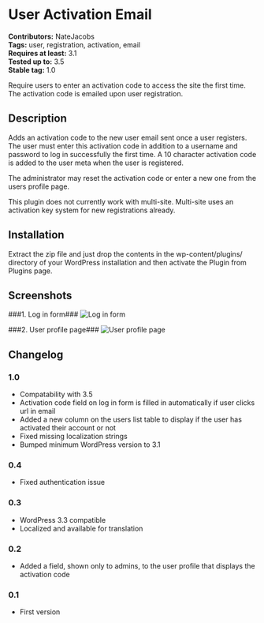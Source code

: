 # User Activation Email #

**Contributors:** NateJacobs   
**Tags:** user, registration, activation, email  
**Requires at least:** 3.1  
**Tested up to:** 3.5  
**Stable tag:** 1.0  

Require users to enter an activation code to access the site the first time. The activation code is emailed upon user registration.

## Description ##

Adds an activation code to the new user email sent once a user registers. The user must enter this activation code in addition to a username and password to log in successfully the first time. A 10 character activation code is added to the user meta when the user is registered.

The administrator may reset the activation code or enter a new one from the users profile page.

This plugin does not currently work with multi-site. Multi-site uses an activation key system for new registrations already.

## Installation ##

Extract the zip file and just drop the contents in the wp-content/plugins/ directory of your WordPress installation and then activate the Plugin from Plugins page.

## Screenshots ##

###1. Log in form###
![Log in form](http://s.wordpress.org/extend/plugins/user-activation-email/screenshot-1.png)

###2. User profile page###
![User profile page](http://s.wordpress.org/extend/plugins/user-activation-email/screenshot-2.png)


## Changelog ##

### 1.0 ###
* Compatability with 3.5
* Activation code field on log in form is filled in automatically if user clicks url in email
* Added a new column on the users list table to display if the user has activated their account or not
* Fixed missing localization strings
* Bumped minimum WordPress version to 3.1


### 0.4 ###
* Fixed authentication issue

### 0.3 ###
* WordPress 3.3 compatible
* Localized and available for translation

### 0.2 ###
* Added a field, shown only to admins, to the user profile that displays the activation code 

### 0.1 ###
* First version
